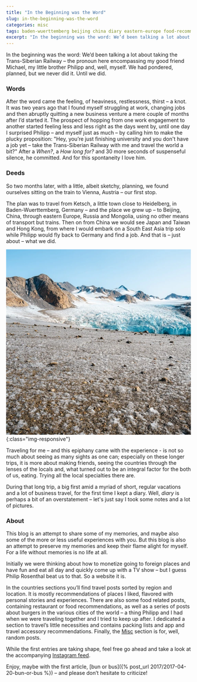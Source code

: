 ```yaml
---
title: "In the Beginning was the Word"
slug: in-the-beginning-was-the-word
categories: misc
tags: baden-wuerttemberg beijing china diary eastern-europe food-recommendations germany heidelberg hong-kong japan julian ketsch local-cuisine michael mongolia philipp russia south-east-asia spontaneous-travel taiwan travel travel-planning trans-siberian-railway
excerpt: "In the beginning was the word: We’d been talking a lot about taking the Trans-Siberian Railway – the pronoun here encompassing my good friend Michael, my little brother Philipp and, well, myself. We had pondered, planned, but we never did it. Until we did."
---
```



In the beginning was the word: We’d been talking a lot about taking the Trans-Siberian Railway – the pronoun here encompassing my good friend Michael, my little brother Philipp and, well, myself. We had pondered, planned, but we never did it. Until we did.

### Words

After the word came the feeling, of heaviness, restlessness, thirst – a knot. It was two years ago that I found myself struggling at work, changing jobs and then abruptly quitting a new business venture a mere couple of months after I’d started it. The prospect of hopping from one work engagement to another started feeling less and less right as the days went by, until one day I surprised Philipp – and myself just as much – by calling him to make the plucky proposition: "Hey, you’re just finishing university and you don't have a job yet – take the Trans-Siberian Railway with me and travel the world a bit?" After a _When?_, a _How long for?_ and 30 more seconds of suspenseful silence, he committed. And for this spontaneity I love him.

### Deeds

So two months later, with a little, albeit sketchy, planning, we found ourselves sitting on the train to Vienna, Austria – our first stop.

The plan was to travel from Ketsch, a little town close to Heidelberg, in Baden-Wuerttemberg, Germany – and the place we grew up – to Beijing, China, through eastern Europe, Russia and Mongolia, using no other means of transport but trains. Then on from China we would see Japan and Taiwan and Hong Kong, from where I would embark on a South East Asia trip solo while Philipp would fly back to Germany and find a job. And that is – just about – what we did.

![A glacier in Greenland](/assets/images/2017/beginning-word/glacier.webp){:class="img-responsive"}

Traveling for me – and this epiphany came with the experience - is not so much about seeing as many sights as one can; especially on these longer trips, it is more about making friends, seeing the countries through the lenses of the locals and, what turned out to be an integral factor for the both of us, eating. Trying all the local specialties there are.

During that long trip, a big first amid a myriad of short, regular vacations and a lot of business travel, for the first time I kept a diary. Well, _diary_ is perhaps a bit of an overstatement – let's just say I took some notes and a lot of pictures.

### About

This blog is an attempt to share some of my memories, and maybe also some of the more or less useful experiences with you. But this blog is also an attempt to preserve my memories and keep their flame alight for myself. For a life without memories is no life at all.

Initially we were thinking about how to monetize going to foreign places and have fun and eat all day and quickly come up with a TV show – but I guess Philip Rosenthal beat us to that. So a website it is.

In the countries sections you’ll find travel posts sorted by region and location. It is mostly recommendations of places I liked, flavored with personal stories and experiences. There are also some food related posts, containing restaurant or food recommendations, as well as a series of posts about burgers in the various cities of the world – a thing Philipp and I had when we were traveling together and I tried to keep up after. I dedicated a section to travel’s little necessities and contains packing lists and app and travel accessory recommendations. Finally, the [Misc](/misc) section is for, well, random posts.

While the first entries are taking shape, feel free go ahead and take a look at the accompanying [Instagram feed](https://www.instagram.com/jlxq0/).

Enjoy, maybe with the first article, [bun or bus]({% post_url 2017/2017-04-20-bun-or-bus %}) – and please don’t hesitate to criticize!
